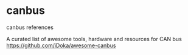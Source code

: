 # canbus
canbus references

A curated list of awesome tools, hardware and resources for CAN bus
https://github.com/iDoka/awesome-canbus

